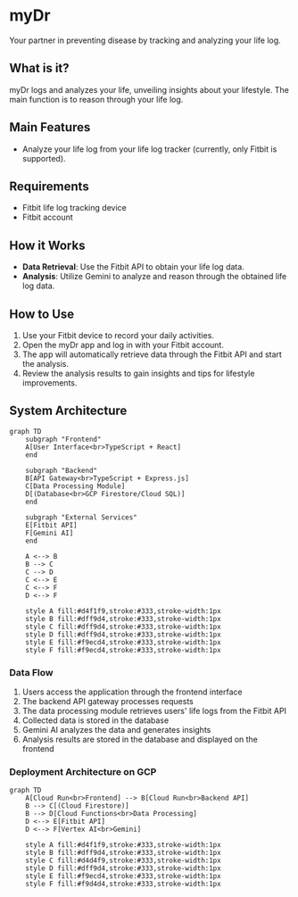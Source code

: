 # myDr

Your partner in preventing disease by tracking and analyzing your life log.

## What is it?

myDr logs and analyzes your life, unveiling insights about your lifestyle. The main function is to reason through your life log.

## Main Features

- Analyze your life log from your life log tracker (currently, only Fitbit is supported).

## Requirements

- Fitbit life log tracking device
- Fitbit account

## How it Works

- **Data Retrieval**: Use the Fitbit API to obtain your life log data.
- **Analysis**: Utilize Gemini to analyze and reason through the obtained life log data.

## How to Use

1. Use your Fitbit device to record your daily activities.
2. Open the myDr app and log in with your Fitbit account.
3. The app will automatically retrieve data through the Fitbit API and start the analysis.
4. Review the analysis results to gain insights and tips for lifestyle improvements.

## System Architecture

```mermaid
graph TD
    subgraph "Frontend"
    A[User Interface<br>TypeScript + React]
    end
    
    subgraph "Backend"
    B[API Gateway<br>TypeScript + Express.js]
    C[Data Processing Module]
    D[(Database<br>GCP Firestore/Cloud SQL)]
    end
    
    subgraph "External Services"
    E[Fitbit API]
    F[Gemini AI]
    end
    
    A <--> B
    B --> C
    C --> D
    C <--> E
    C <--> F
    D <--> F
    
    style A fill:#d4f1f9,stroke:#333,stroke-width:1px
    style B fill:#dff9d4,stroke:#333,stroke-width:1px
    style C fill:#dff9d4,stroke:#333,stroke-width:1px
    style D fill:#dff9d4,stroke:#333,stroke-width:1px
    style E fill:#f9ecd4,stroke:#333,stroke-width:1px
    style F fill:#f9ecd4,stroke:#333,stroke-width:1px
```

### Data Flow

1. Users access the application through the frontend interface
2. The backend API gateway processes requests
3. The data processing module retrieves users' life logs from the Fitbit API
4. Collected data is stored in the database
5. Gemini AI analyzes the data and generates insights
6. Analysis results are stored in the database and displayed on the frontend

### Deployment Architecture on GCP

```mermaid
graph TD
    A[Cloud Run<br>Frontend] --> B[Cloud Run<br>Backend API]
    B --> C[(Cloud Firestore)]
    B --> D[Cloud Functions<br>Data Processing]
    D <--> E[Fitbit API]
    D <--> F[Vertex AI<br>Gemini]
    
    style A fill:#d4f1f9,stroke:#333,stroke-width:1px
    style B fill:#dff9d4,stroke:#333,stroke-width:1px
    style C fill:#d4d4f9,stroke:#333,stroke-width:1px
    style D fill:#dff9d4,stroke:#333,stroke-width:1px
    style E fill:#f9ecd4,stroke:#333,stroke-width:1px
    style F fill:#f9d4d4,stroke:#333,stroke-width:1px
```
